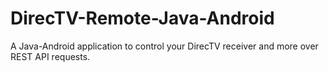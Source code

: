 # DirecTV-Remote-Java-Android
A Java-Android application to control your DirecTV receiver and more over REST API requests.
